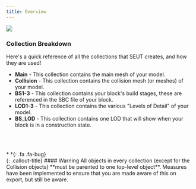 ```yaml
---
title: Overview
---
```

![](/modding-reference/assets/images/reference/seut/collections.png)

### Collection Breakdown
Here's a quick reference of all the collections that SEUT creates, and how they are used!

* **Main** - This collection contains the main mesh of your model.
* **Collision** - This collection contains the collision mesh (or meshes) of your model.
* **BS1-3** - This collection contains your block's build stages, these are referenced in the SBC file of your block.
* **LOD1-3** - This collection contains the various "Levels of Detail" of your model.
* **BS_LOD** - This collection contains one LOD that will show when your block is in a construction state.

<br><br/>

<div class="callout-block callout-warning"><div class="icon-holder">*&nbsp;*{: .fa .fa-bug}
</div><div class="content">
{: .callout-title}
#### Warning
All objects in every collection (except for the Collision objects) **must be parented to one top-level object**. Measures have been implemented to ensure that you are made aware of this on export, but still be aware.
</div></div>

<br><br/>
